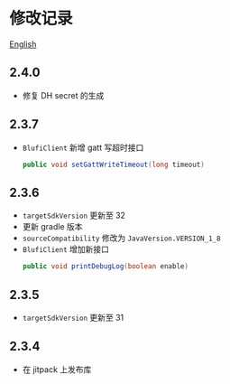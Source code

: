 # 修改记录
[English](changelog_en.md)

## 2.4.0
- 修复 DH secret 的生成

## 2.3.7
- `BlufiClient` 新增 gatt 写超时接口
  ```java
  public void setGattWriteTimeout(long timeout)
  ```

## 2.3.6
- `targetSdkVersion` 更新至 32
- 更新 gradle 版本
- `sourceCompatibility` 修改为 `JavaVersion.VERSION_1_8`
- `BlufiClient` 增加新接口
  ```java
  public void printDebugLog(boolean enable)
  ```

## 2.3.5
- `targetSdkVersion` 更新至 31

## 2.3.4
- 在 jitpack 上发布库
